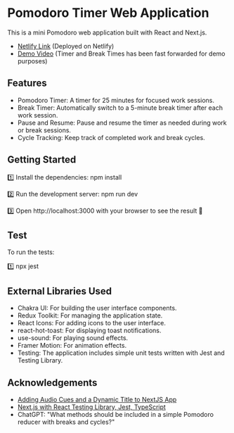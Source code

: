 # Pomodoro Timer Web Application
This is a mini Pomodoro web application built with React and Next.js.
- [Netlify Link](https://jedpomdoro.netlify.app/) (Deployed on Netlify)
- [Demo Video](https://www.youtube.com/watch?v=kPjn90XpM-o&ab_channel=JedrekKoh) (Timer and Break Times has been fast forwarded for demo purposes)

## Features
- Pomodoro Timer: A timer for 25 minutes for focused work sessions.
- Break Timer: Automatically switch to a 5-minute break timer after each work session.
- Pause and Resume: Pause and resume the timer as needed during work or break sessions.
- Cycle Tracking: Keep track of completed work and break cycles.

## Getting Started

1️⃣ Install the dependencies:
npm install

2️⃣ Run the development server:
npm run dev

3️⃣ Open http://localhost:3000 with your browser to see the result 🎈

## Test 
To run the tests:

1️⃣ npx jest


## External Libraries Used
- Chakra UI: For building the user interface components.
- Redux Toolkit: For managing the application state.
- React Icons: For adding icons to the user interface.
- react-hot-toast: For displaying toast notifications.
- use-sound: For playing sound effects.
- Framer Motion: For animation effects.
- Testing: The application includes simple unit tests written with Jest and Testing Library.

## Acknowledgements
- [Adding Audio Cues and a Dynamic Title to NextJS App](https://www.youtube.com/watch?v=8sDto47tLfE&t=565s&ab_channel=Yugen)
- [Next.js with React Testing Library, Jest, TypeScript](https://www.youtube.com/watch?v=AS79oJ3Fcf0&t=770s&ab_channel=DaveGray)
- ChatGPT: "What methods should be included in a simple Pomodoro reducer with breaks and cycles?"
  
